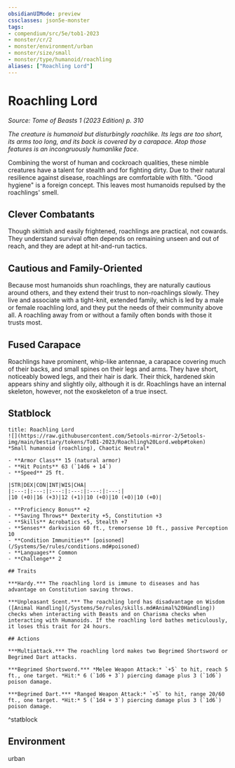 ```yaml
---
obsidianUIMode: preview
cssclasses: json5e-monster
tags:
- compendium/src/5e/tob1-2023
- monster/cr/2
- monster/environment/urban
- monster/size/small
- monster/type/humanoid/roachling
aliases: ["Roachling Lord"]
---
```

# Roachling Lord
*Source: Tome of Beasts 1 (2023 Edition) p. 310*  

*The creature is humanoid but disturbingly roachlike. Its legs are too short, its arms too long, and its back is covered by a carapace. Atop those features is an incongruously humanlike face*.

Combining the worst of human and cockroach qualities, these nimble creatures have a talent for stealth and for fighting dirty. Due to their natural resilience against disease, roachlings are comfortable with filth. "Good hygiene" is a foreign concept. This leaves most humanoids repulsed by the roachlings' smell.

## Clever Combatants

Though skittish and easily frightened, roachlings are practical, not cowards. They understand survival often depends on remaining unseen and out of reach, and they are adept at hit-and-run tactics.

## Cautious and Family-Oriented

Because most humanoids shun roachlings, they are naturally cautious around others, and they extend their trust to non-roachlings slowly. They live and associate with a tight-knit, extended family, which is led by a male or female roachling lord, and they put the needs of their community above all. A roachling away from or without a family often bonds with those it trusts most.

## Fused Carapace

Roachlings have prominent, whip-like antennae, a carapace covering much of their backs, and small spines on their legs and arms. They have short, noticeably bowed legs, and their hair is dark. Their thick, hardened skin appears shiny and slightly oily, although it is dr. Roachlings have an internal skeleton, however, not the exoskeleton of a true insect.

## Statblock

```ad-statblock
title: Roachling Lord
![](https://raw.githubusercontent.com/5etools-mirror-2/5etools-img/main/bestiary/tokens/ToB1-2023/Roachling%20Lord.webp#token)
*Small humanoid (roachling), Chaotic Neutral*

- **Armor Class** 15 (natural armor)
- **Hit Points** 63 (`14d6 + 14`)
- **Speed** 25 ft.

|STR|DEX|CON|INT|WIS|CHA|
|:---:|:---:|:---:|:---:|:---:|:---:|
|10 (+0)|16 (+3)|12 (+1)|10 (+0)|10 (+0)|10 (+0)|

- **Proficiency Bonus** +2
- **Saving Throws** Dexterity +5, Constitution +3
- **Skills** Acrobatics +5, Stealth +7
- **Senses** darkvision 60 ft., tremorsense 10 ft., passive Perception 10
- **Condition Immunities** [poisoned](/Systems/5e/rules/conditions.md#poisoned)
- **Languages** Common
- **Challenge** 2

## Traits

***Hardy.*** The roachling lord is immune to diseases and has advantage on Constitution saving throws.

***Unpleasant Scent.*** The roachling lord has disadvantage on Wisdom ([Animal Handling](/Systems/5e/rules/skills.md#Animal%20Handling)) checks when interacting with Beasts and on Charisma checks when interacting with Humanoids. If the roachling lord bathes meticulously, it loses this trait for 24 hours.

## Actions

***Multiattack.*** The roachling lord makes two Begrimed Shortsword or Begrimed Dart attacks.

***Begrimed Shortsword.*** *Melee Weapon Attack:* `+5` to hit, reach 5 ft., one target. *Hit:* 6 (`1d6 + 3`) piercing damage plus 3 (`1d6`) poison damage.

***Begrimed Dart.*** *Ranged Weapon Attack:* `+5` to hit, range 20/60 ft., one target. *Hit:* 5 (`1d4 + 3`) piercing damage plus 3 (`1d6`) poison damage.
```
^statblock

## Environment

urban